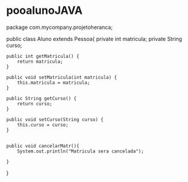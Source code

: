 # pooalunoJAVA

package com.mycompany.projetoheranca;


public class Aluno extends Pessoa{
    private int matricula;
    private String curso;

    
    

    public int getMatricula() {
        return matricula;
    }

    public void setMatricula(int matricula) {
        this.matricula = matricula;
    }

    public String getCurso() {
        return curso;
    }

    public void setCurso(String curso) {
        this.curso = curso;
    }
    
    
    public void cancelarMatr(){
        System.out.println("Matricula sera cancelada");
        
    }
    
}
